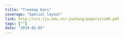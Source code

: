 ```yaml
---
title: "Treemap bars"
coverage: "Special layout"
link: http://scs.tju.edu.cn/~jwzhang/papers/iv09.pdf
tags: [""]
date: "2019-05-05"
---
```

